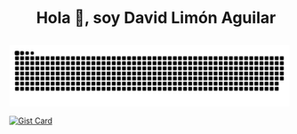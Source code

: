 
<div id="user-content-toc">
  <ul align="center">
    <summary><h1 style="display: inline-block">Hola 👋, soy David Limón Aguilar</h1></summary>
  </ul>
</div>
<!--- snake -->
<div align="center">
  <img  src="https://github.com/1999AZZAR/1999AZZAR/blob/main/resources/img/grid-snake.svg"
       alt="snake" /></a>
</div>



[![Gist Card](https://github-readme-stats.vercel.app/api/gist?id=DavidLimonAguilar)](https://gist.github.com/Yizack/bbfce31e0217a3689c8d961a356cb10d/)

